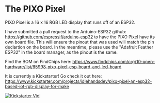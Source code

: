 # The PIXO Pixel
PIXO Pixel is a 16 x 16 RGB LED display that runs off of an ESP32.

I have submitted a pull request to the Arduino-ESP32 github: https://github.com/espressif/arduino-esp32 to have the PIXO Pixel have its own board file. This will ensure the pinout that was used will match the pin declartion on the board. In the meantime, please use the "Adafruit Feather ESP32" in the board manager, as the pinout is the same.


Find the BOM on FindChips here: https://www.findchips.com/org/10-open-hardware/list/85998-pixo-pixel-esp-board-and-led-board

It is currently a Kickstarter! Go check it out here:
https://www.kickstarter.com/projects/idlehandsdev/pixo-pixel-an-esp32-based-iot-rgb-display-for-make

[![Kickstarter Vid](https://img.youtube.com/vi/XT5R4Tftu7k/0.jpg)](https://youtu.be/XT5R4Tftu7k)
